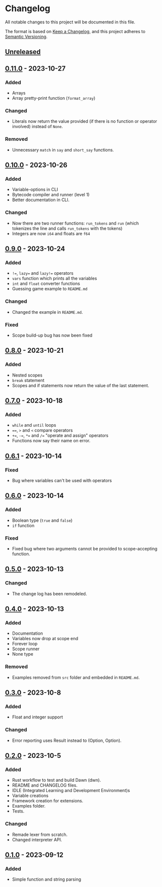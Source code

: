 # Changelog

All notable changes to this project will be documented in this file.

The format is based on [Keep a Changelog](https://keepachangelog.com/en/1.0.0/),
and this project adheres to [Semantic Versioning](https://semver.org/spec/v2.0.0.html).

## [Unreleased]

## [0.11.0] - 2023-10-27

### Added

- Arrays
- Array pretty-print function (`format_array`)

### Changed

- Literals now return the value provided (if there is no function or operator involved) instead of `None`.

### Removed

- Unnecessary `match` in `say` and `short_say` functions.

## [0.10.0] - 2023-10-26

### Added

- Variable-options in CLI
- Bytecode compiler and runner (level 1)
- Better documentation in CLI.

### Changed

- Now there are two runner functions: `run_tokens` and `run` (which tokenizes the line and calls `run_tokens` with the tokens)
- Integers are now `i64` and floats are `f64`

## [0.9.0] - 2023-10-24

### Added

- `!=`, `lazy=` and `lazy!=` operators
- `vars` function which prints all the variables
- `int` and `float` converter functions
- Guessing game example to `README.md`

### Changed

- Changed the example in `README.md`.

### Fixed

- Scope build-up bug has now been fixed

## [0.8.0] - 2023-10-21

### Added

- Nested scopes
- `break` statement
- Scopes and if statements now return the value of the last statement.

## [0.7.0] - 2023-10-18

### Added

- `while` and `until` loops
- `==`, `>` and `<` compare operators
- `+=`, `-=`, `*=` and `/=` "operate and assign" operators
- Functions now say their name on error.

## [0.6.1] - 2023-10-14

### Fixed

- Bug where variables can't be used with operators

## [0.6.0] - 2023-10-14

### Added

- Boolean type (`true` and `false`)
- `if` function

### Fixed

- Fixed bug where two arguments cannot be provided to scope-accepting function.

## [0.5.0] - 2023-10-13

### Changed

- The change log has been remodeled.

## [0.4.0] - 2023-10-13

### Added

- Documentation
- Variables now drop at scope end
- Forever loop
- Scope runner
- None type

### Removed

- Examples removed from `src` folder and embedded in `README.md`.

## [0.3.0] - 2023-10-8

### Added

- Float and integer support

### Changed

- Error reporting uses Result instead to (Option, Option).

## [0.2.0] - 2023-10-5

### Added

- Rust workflow to test and build Dawn (dwn).
- README and CHANGELOG files.
- IDLE (Integrated Learning and Development Environment)s
- Variable creations
- Framework creation for extensions.
- Examples folder.
- Tests.

### Changed

- Remade lexer from scratch.
- Changed interpreter API.

## [0.1.0] - 2023-09-12

### Added

- Simple function and string parsing

[unreleased]: https://github.com/ArnabRollin/dwn/compare/v0.11.0...HEAD

[0.11.0]: https://github.com/ArnabRollin/dwn/compare/v0.10.0...v0.11.0

[0.10.0]: https://github.com/ArnabRollin/dwn/compare/v0.9.0...v0.10.0

[0.9.0]: https://github.com/ArnabRollin/dwn/compare/v0.8.0...v0.9.0

[0.8.0]: https://github.com/ArnabRollin/dwn/compare/v0.7.0...v0.8.0

[0.7.0]: https://github.com/ArnabRollin/dwn/compare/v0.6.1...v0.7.0

[0.6.1]: https://github.com/ArnabRollin/dwn/compare/v0.6.0...v0.6.1

[0.6.0]: https://github.com/ArnabRollin/dwn/compare/v0.5.0...v0.6.0

[0.5.0]: https://github.com/ArnabRollin/dwn/compare/v0.4.0...v0.5.0

[0.4.0]: https://github.com/ArnabRollin/dwn/compare/v0.3.0...v0.4.0

[0.3.0]: https://github.com/ArnabRollin/dwn/compare/v0.2.0...v0.3.0

[0.2.0]: https://github.com/ArnabRollin/dwn/compare/v0.1.0..v0.2.0

[0.1.0]: https://github.com/ArnabRollin/dwn/releases/tag/v0.1.0
